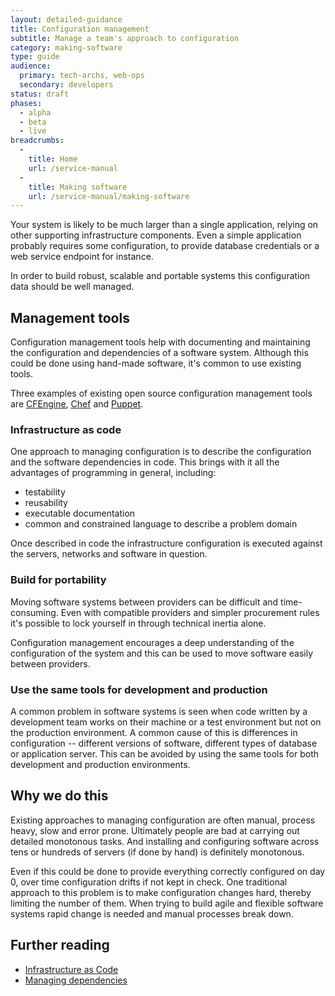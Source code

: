 ```yaml
---
layout: detailed-guidance
title: Configuration management
subtitle: Manage a team's approach to configuration
category: making-software
type: guide
audience:
  primary: tech-archs, web-ops
  secondary: developers
status: draft
phases:
  - alpha
  - beta
  - live
breadcrumbs:
  -
    title: Home
    url: /service-manual
  -
    title: Making software
    url: /service-manual/making-software
---
```


Your system is likely to be much larger than a single application, relying on other supporting infrastructure components. Even a simple application probably requires some configuration, to provide database credentials or a web service endpoint for instance.

In order to build robust, scalable and portable systems this configuration data should be well managed.

## Management tools

Configuration management tools help with documenting and maintaining the configuration and dependencies of a software system. Although this could be done using hand-made software, it's common to use existing tools.

Three examples of existing open source configuration management tools are [CFEngine](http://cfengine.com/), [Chef](http://www.getchef.com/chef/) and [Puppet](https://puppetlabs.com/).

### Infrastructure as code

One approach to managing configuration is to describe the configuration and the software dependencies in code. This brings with it all the advantages of programming in general, including:

* testability
* reusability
* executable documentation
* common and constrained language to describe a problem domain

Once described in code the infrastructure configuration is executed against the servers, networks and software in question.

### Build for portability

Moving software systems between providers can be difficult and time-consuming. Even with compatible providers and simpler procurement rules it's possible to lock yourself in through technical inertia alone.

Configuration management encourages a deep understanding of the configuration of the system and this can be used to move software easily between providers.

### Use the same tools for development and production

A common problem in software systems is seen when code written by a development team works on their machine or a test environment but not on the production environment. A common cause of this is differences in configuration -- different versions of software, different types of database or application server. This can be avoided by using the same tools for both development and production environments.

## Why we do this

Existing approaches to managing configuration are often manual, process heavy, slow and error prone. Ultimately people are bad at carrying out detailed monotonous tasks. And installing and configuring software across tens or hundreds of servers (if done by hand) is definitely monotonous.

Even if this could be done to provide everything correctly configured on day 0, over time configuration drifts if not kept in check. One traditional approach to this problem is to make configuration changes hard, thereby limiting the number of them. When trying to build agile and flexible software systems rapid change is needed and manual processes break down.

## Further reading

* [Infrastructure as Code](https://speakerdeck.com/garethr/infrastructure-as-code)
* [Managing dependencies](/service-manual/making-software/dependency-management.html)
